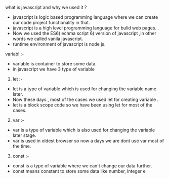 what is javascript and why we used it ?

- javascript is logic based programming language where we can create our code project functionality in that.
- javascript is a high level programming language for bulid web pages. .
- Now we used the ES6( echma script 6) version of javascript ,in other words we called vanila javascript.
- runtime environment of javascript is node js.

variabl :-

- variable is container to store some data.
- in javascript we have 3 type of variable 
1. let :-
  -  let is a type of variable which is used for changing the variable name later.
  - Now these days , most of the cases we used let for creating variable .
  - let is a block scope code so we have been using let for most of the cases. 
2. var :-
- var is a type of variable which is also used for changing the variable later stage.
- var is used in oldest browser so now a days we are dont use var most of the time.
3. const :-
- const is a type of variable where we can't change our data further.
- const means constant to store some data like number, integer e


